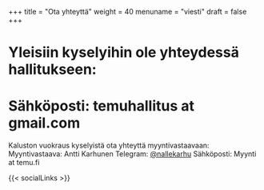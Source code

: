 +++
title = "Ota yhteyttä"
weight = 40
menuname = "viesti"
draft = false
+++

# Yleisiin kyselyihin ole yhteydessä hallitukseen:

# Sähköposti: temuhallitus at gmail.com

Kaluston vuokraus kyselyistä ota yhteyttä myyntivastaavaan:
Myyntivastaava: Antti Karhunen
Telegram: [@nallekarhu](https://t.me/nallekarhu)
Sähköposti: Myynti at temu.fi

{{< socialLinks >}}

